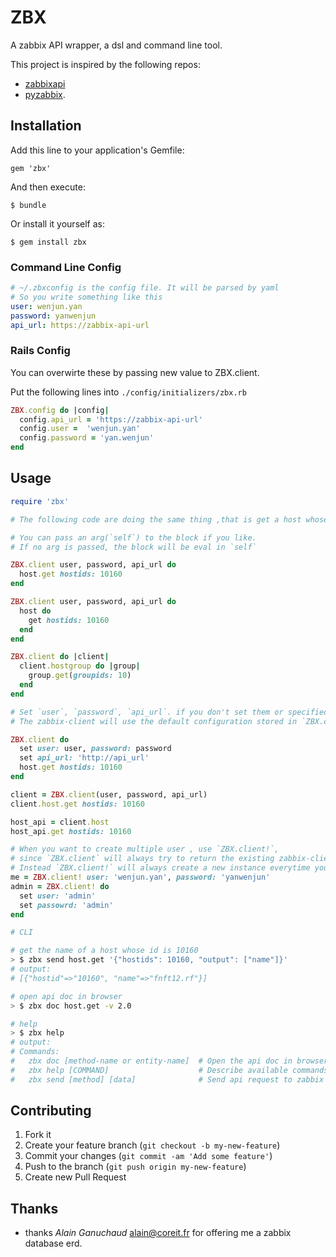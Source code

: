 # ZBX

A zabbix API wrapper, a dsl and command line tool.

This project is inspired by the following repos:

- [zabbixapi](https://github.com/vadv/zabbixapi)
- [pyzabbix](https://github.com/lukecyca/pyzabbix).

## Installation

Add this line to your application's Gemfile:

    gem 'zbx'

And then execute:

    $ bundle

Or install it yourself as:

    $ gem install zbx

### Command Line Config
```yaml
# ~/.zbxconfig is the config file. It will be parsed by yaml
# So you write something like this
user: wenjun.yan
password: yanwenjun
api_url: https://zabbix-api-url
```

### Rails Config
You can overwirte these by passing new value to ZBX.client.

Put the following lines into `./config/initializers/zbx.rb`
```ruby
ZBX.config do |config|
  config.api_url = 'https://zabbix-api-url'
  config.user =  'wenjun.yan'
  config.password = 'yan.wenjun'
end
```

## Usage

```ruby
require 'zbx'

# The following code are doing the same thing ,that is get a host whose id is 10160

# You can pass an arg(`self`) to the block if you like.
# If no arg is passed, the block will be eval in `self`

ZBX.client user, password, api_url do
  host.get hostids: 10160
end

ZBX.client user, password, api_url do
  host do
    get hostids: 10160
  end
end

ZBX.client do |client|
  client.hostgroup do |group|
    group.get(groupids: 10)
  end
end

# Set `user`, `password`, `api_url`. if you don't set them or specified them when create.
# The zabbix-client will use the default configuration stored in `ZBX.configuration`.

ZBX.client do
  set user: user, password: password
  set api_url: 'http://api_url'
  host.get hostids: 10160
end

client = ZBX.client(user, password, api_url)
client.host.get hostids: 10160

host_api = client.host
host_api.get hostids: 10160

# When you want to create multiple user , use `ZBX.client!`,
# since `ZBX.client` will always try to return the existing zabbix-client created by itself.
# Instead `ZBX.client!` will always create a new instance everytime you call it.
me = ZBX.client! user: 'wenjun.yan', password: 'yanwenjun'
admin = ZBX.client! do
  set user: 'admin'
  set passowrd: 'admin'
end
```

```bash
# CLI

# get the name of a host whose id is 10160
> $ zbx send host.get '{"hostids": 10160, "output": ["name"]}'
# output:
# [{"hostid"=>"10160", "name"=>"fnft12.rf"}]

# open api doc in browser
> $ zbx doc host.get -v 2.0

# help
> $ zbx help
# output:
# Commands:
#   zbx doc [method-name or entity-name]  # Open the api doc in browser, -d its short term
#   zbx help [COMMAND]                    # Describe available commands or one specific command
#   zbx send [method] [data]              # Send api request to zabbix server, -s is its short term
```

## Contributing

1. Fork it
2. Create your feature branch (`git checkout -b my-new-feature`)
3. Commit your changes (`git commit -am 'Add some feature'`)
4. Push to the branch (`git push origin my-new-feature`)
5. Create new Pull Request

## Thanks
- thanks *Alain Ganuchaud* <alain@coreit.fr> for offering me a zabbix database erd.
